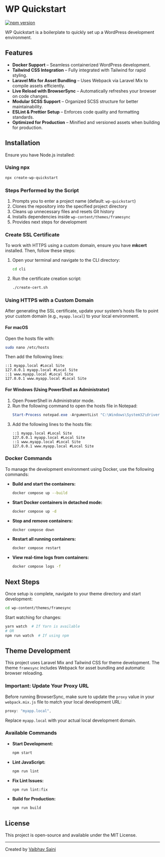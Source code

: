 # WP Quickstart

[![npm version](https://badge.fury.io/js/create-wp-quickstart.svg)](https://badge.fury.io/js/create-wp-quickstart)

WP Quickstart is a boilerplate to quickly set up a WordPress development environment.

## Features

- **Docker Support** – Seamless containerized WordPress development.
- **Tailwind CSS Integration** – Fully integrated with Tailwind for rapid styling.
- **Laravel Mix for Asset Bundling** – Uses Webpack via Laravel Mix to compile assets efficiently.
- **Live Reload with BrowserSync** – Automatically refreshes your browser on code changes.
- **Modular SCSS Support** – Organized SCSS structure for better maintainability.
- **ESLint & Prettier Setup** – Enforces code quality and formatting standards.
- **Optimized for Production** – Minified and versioned assets when building for production.

## Installation

Ensure you have Node.js installed:

### Using npx
```sh
npx create-wp-quickstart
```

### Steps Performed by the Script
1. Prompts you to enter a project name (default: `wp-quickstart`)
2. Clones the repository into the specified project directory
3. Cleans up unnecessary files and resets Git history
4. Installs dependencies inside `wp-content/themes/framesync`
5. Provides next steps for development

### Create SSL Certificate

To work with HTTPS using a custom domain, ensure you have **mkcert** installed. Then, follow these steps:

1. Open your terminal and navigate to the CLI directory:
   ```sh
   cd cli
   ```
2. Run the certificate creation script:
   ```sh
   ./create-cert.sh
   ```

### Using HTTPS with a Custom Domain

After generating the SSL certificate, update your system’s hosts file to point your custom domain (e.g., `myapp.local`) to your local environment.

#### For macOS
Open the hosts file with:
```sh
sudo nano /etc/hosts
```
Then add the following lines:
```
::1 myapp.local #Local Site
127.0.0.1 myapp.local #Local Site
::1 www.myapp.local #Local Site
127.0.0.1 www.myapp.local #Local Site
```

#### For Windows (Using PowerShell as Administrator)
1. Open PowerShell in Administrator mode.
2. Run the following command to open the hosts file in Notepad:
   ```powershell
   Start-Process notepad.exe -ArgumentList "C:\Windows\System32\drivers\etc\hosts" -Verb RunAs
   ```
3. Add the following lines to the hosts file:
   ```
   ::1 myapp.local #Local Site
   127.0.0.1 myapp.local #Local Site
   ::1 www.myapp.local #Local Site
   127.0.0.1 www.myapp.local #Local Site
   ```

### Docker Commands

To manage the development environment using Docker, use the following commands:

- **Build and start the containers:**
  ```sh
  docker compose up --build
  ```
- **Start Docker containers in detached mode:**
  ```sh
  docker compose up -d
  ```
- **Stop and remove containers:**
  ```sh
  docker compose down
  ```
- **Restart all running containers:**
  ```sh
  docker compose restart
  ```
- **View real-time logs from containers:**
  ```sh
  docker compose logs -f
  ```

## Next Steps

Once setup is complete, navigate to your theme directory and start development:

```sh
cd wp-content/themes/framesync
```

Start watching for changes:

```sh
yarn watch  # If Yarn is available
# OR
npm run watch  # If using npm
```

## Theme Development

This project uses Laravel Mix and Tailwind CSS for theme development. The theme `framesync` includes Webpack for asset bundling and automatic browser reloading.

### Important: Update Your Proxy URL

Before running BrowserSync, make sure to update the `proxy` value in your `webpack.mix.js` file to match your local development URL:

```js
proxy: "myapp.local",
```

Replace `myapp.local` with your actual local development domain.

### Available Commands

- **Start Development:**
  ```sh
  npm start
  ```
- **Lint JavaScript:**
  ```sh
  npm run lint
  ```
- **Fix Lint Issues:**
  ```sh
  npm run lint:fix
  ```
- **Build for Production:**
  ```sh
  npm run build
  ```

## License

This project is open-source and available under the MIT License.

---

Created by [Vaibhav Saini](https://github.com/imVSaini)